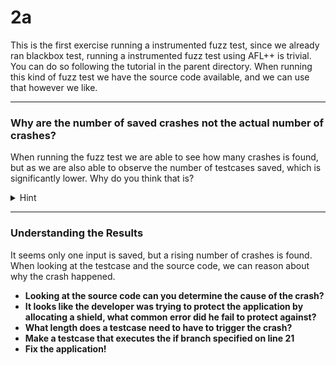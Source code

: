 # 2a
This is the first exercise running a instrumented fuzz test, since we already ran blackbox test, running a instrumented fuzz test using AFL++ is trivial. You can do so following the tutorial in the parent directory. When running this kind of fuzz test we have the source code available, and we can use that however we like.

------------------------------------------------

### Why are the number of saved crashes not the actual number of crashes?
When running the fuzz test we are able to see how many crashes is found, but as we are also able to observe the number of testcases saved, which is significantly lower. Why do you think that is?
<details>
  <summary>Hint</summary>
When the source code is available we are able to do dynamic analysis, such as a debugging. Debugging one failed run is often enough to find and fix the fail.
</details>

----------------------------------------------------------------

### Understanding the Results
It seems only one input is saved, but a rising number of crashes is found. When looking at the testcase and the source code, we can reason about why the crash happened. 

- **Looking at the source code can you determine the cause of the crash?**
- **It looks like the developer was trying to protect the application by allocating a shield, what common error did he fail to protect against?**
- **What length does a testcase need to have to trigger the crash?**
- **Make a testcase that executes the if branch specified on line 21**
- **Fix the application!**

